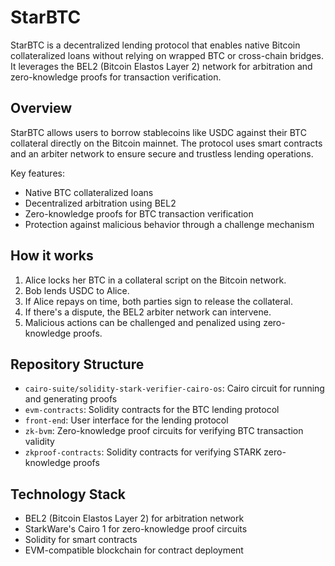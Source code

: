 # StarBTC

StarBTC is a decentralized lending protocol that enables native Bitcoin collateralized loans without relying on wrapped BTC or cross-chain bridges. It leverages the BEL2 (Bitcoin Elastos Layer 2) network for arbitration and zero-knowledge proofs for transaction verification.

## Overview

StarBTC allows users to borrow stablecoins like USDC against their BTC collateral directly on the Bitcoin mainnet. The protocol uses smart contracts and an arbiter network to ensure secure and trustless lending operations.

Key features:
- Native BTC collateralized loans
- Decentralized arbitration using BEL2
- Zero-knowledge proofs for BTC transaction verification
- Protection against malicious behavior through a challenge mechanism

## How it works

1. Alice locks her BTC in a collateral script on the Bitcoin network.
2. Bob lends USDC to Alice.
3. If Alice repays on time, both parties sign to release the collateral.
4. If there's a dispute, the BEL2 arbiter network can intervene.
5. Malicious actions can be challenged and penalized using zero-knowledge proofs.

## Repository Structure

- `cairo-suite/solidity-stark-verifier-cairo-os`: Cairo circuit for running and generating proofs
- `evm-contracts`: Solidity contracts for the BTC lending protocol
- `front-end`: User interface for the lending protocol
- `zk-bvm`: Zero-knowledge proof circuits for verifying BTC transaction validity
- `zkproof-contracts`: Solidity contracts for verifying STARK zero-knowledge proofs

## Technology Stack

- BEL2 (Bitcoin Elastos Layer 2) for arbitration network
- StarkWare's Cairo 1 for zero-knowledge proof circuits
- Solidity for smart contracts
- EVM-compatible blockchain for contract deployment
